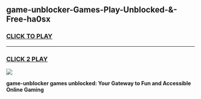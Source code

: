 
## game-unblocker-Games-Play-Unblocked-&-Free-ha0sx
<h3>
<a href="https://premium76.site?title=game-unblocker&ref=24A">CLICK TO PLAY</a></h3>
<hr>

<h3>
<a href="https://premium76.site?title=game-unblocker&ref=24A">CLICK 2 PLAY</a>
  
</h3>

<a href="https://premium76.site?title=game-unblocker&ref=24A"><img src="https://clearcache.store/games.png"></a>


**game-unblocker games unblocked: Your Gateway to Fun and Accessible Online Gaming**
